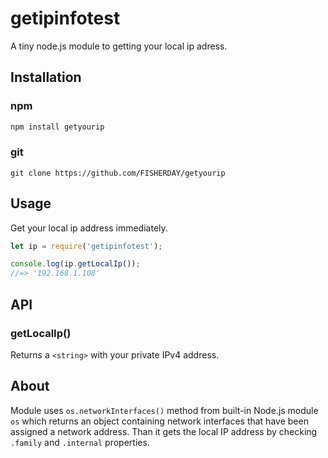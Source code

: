 # getipinfotest

A tiny node.js module to getting your local ip adress.

## Installation

### npm

```sh
npm install getyourip
```

### git

```shell
git clone https://github.com/FISHERDAY/getyourip
```

## Usage

Get your local ip address immediately.

```js
let ip = require('getipinfotest');

console.log(ip.getLocalIp());
//=> '192.168.1.108'
```

## API

### getLocalIp()

Returns a `<string>` with your private IPv4 address.

## About
Module uses `os.networkInterfaces()` method from built-in Node.js module `os` which returns an object containing network interfaces that have been assigned a network address. Than it gets the local IP address by checking `.family` and `.internal` properties.

